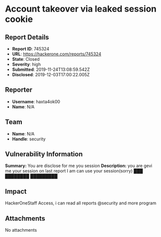 # Account takeover via leaked session cookie

## Report Details
- **Report ID**: 745324
- **URL**: https://hackerone.com/reports/745324
- **State**: Closed
- **Severity**: high
- **Submitted**: 2019-11-24T13:08:59.542Z
- **Disclosed**: 2019-12-03T17:00:22.005Z

## Reporter
- **Username**: haxta4ok00
- **Name**: N/A

## Team
- **Name**: N/A
- **Handle**: security

## Vulnerability Information
**Summary:**
You are disclose for me you session
**Description:**
you are gevi me your session on last report
I am can use your session(sorry)
███
████████
█████████

## Impact

HackerOneStaff Access, i can read all reports @security and more program

## Attachments
No attachments
